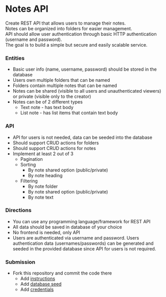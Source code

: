 # Notes API

Create REST API that allows users to manage their notes.  
Notes can be organized into folders for easier management.  
API should allow user authentication through basic HTTP authentication (username and password).  
The goal is to build a simple but secure and easily scalable service.  

### Entities
* Basic user info (name, username, password) should be stored in the database
* Users own multiple folders that can be named
* Folders contain multiple notes that can be named
* Notes can be shared (visible to all users and unauthenticated viewers) or private (visible only to the creator)
* Notes can be of 2 different types
  * Text note - has text body
  * List note - has list items that contain text body

### API
* API for users is not needed, data can be seeded into the database
* Should support CRUD actions for folders
* Should support CRUD actions for notes
* Implement at least 2 out of 3
  * Pagination
  * Sorting
    * By note shared option (public/private)
    * By note heading
  * Filtering
    * By note folder
    * By note shared option (public/private)
    * By note text

### Directions
* You can use any programming language/framework for REST API
* All data should be saved in database of your choice
* No frontend is needed, only API
* Users are authenticated via username and password. Users authentication data (usernames/passwords) can be generated and seeded in the provided database since API for users is not required.

### Submission
* Fork this repository and commit the code there
  * Add [instructions](instructions/README.md)
  * Add [database seed](database/README.md)
  * Add [credentials](credentials/README.md)


